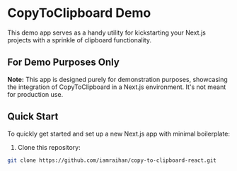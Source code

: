 # CopyToClipboard Demo

This demo app serves as a handy utility for kickstarting your Next.js projects with a sprinkle of clipboard functionality.

## For Demo Purposes Only

**Note:** This app is designed purely for demonstration purposes, showcasing the integration of CopyToClipboard in a Next.js environment. It's not meant for production use.

## Quick Start

To quickly get started and set up a new Next.js app with minimal boilerplate:

1. Clone this repository:

```bash
git clone https://github.com/iamraihan/copy-to-clipboard-react.git
```
